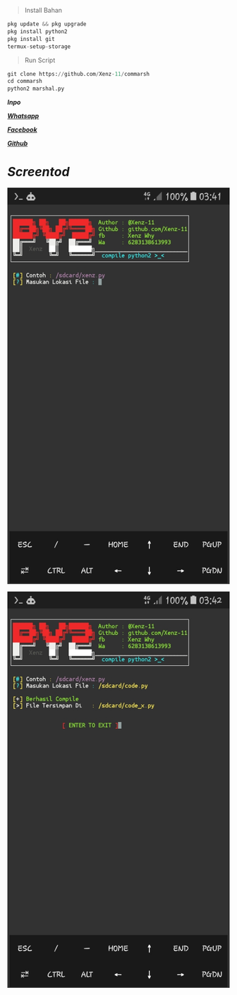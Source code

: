> Install Bahan
```python
pkg update && pkg upgrade
pkg install python2
pkg install git
termux-setup-storage
```
> Run Script
```python
git clone https://github.com/Xenz-11/commarsh
cd commarsh
python2 marshal.py
```
<h><b><i>Inpo<i><b><h>

[Whatsapp](https://wa.me/6283138613993)

[Facebook](https://www.facebook.com/inu.pembangkang.7)

[Github](https://github.com/Xenz-11)

# Screentod

![CAPTURE 1](https://github.com/Xenz-11/commarsh/blob/main/Screentod/Screenshot_20220426-034144.jpg)

![CAPTURE2](https://github.com/Xenz-11/commarsh/blob/main/Screentod/Screenshot_20220426-034212.jpg)
